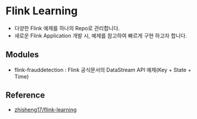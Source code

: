 # Flink Learning

- 다양한 Flink 예제를 하나의 Repo로 관리합니다.
- 새로운 Flink Application 개발 시, 예제를 참고하여 빠르게 구현 하고자 합니다.

## Modules

- flink-frauddetection : Flink 공식문서의 DataStream API 예제(Key + State + Time)

## Reference

- [zhisheng17/flink-learning](https://github.com/zhisheng17/flink-learning)